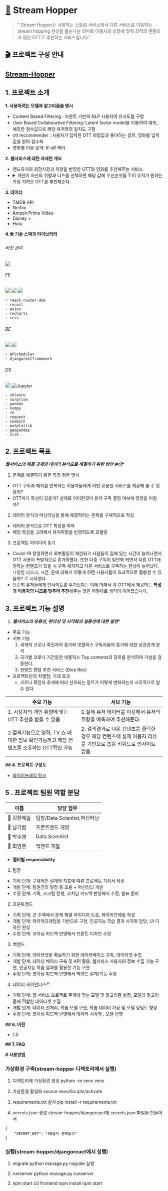 #  **[🍿](https://emojipedia.org/popcorn/) Stream Hopper** 

> " Stream Hopper는 사용하는 스트림 서비스에서 다른 서비스로 이동하는 stream hopping 현상을 돕는다는 의미로 이용자의 성향에 맞춰 최적의 콘텐츠가 많은 OTT로 추천하는 서비스입니다." 

## [🎬](https://emojipedia.org/clapper-board/)  프로젝트 구성 안내

##  [Stream-Hopper](http://elice-kdt-3rd-team-08.koreacentral.cloudapp.azure.com) 

## 1. 프로젝트 소개

**1. 사용하려는  모델과 알고리즘을 명시**
- Content Based Filtering : 카운트 기반의 NLP 사용하여 유사도를 구함
- User Based Collaborative Filtering: Latent factor model을 이용하여 예측, 예측한 점수값으로 해당 유저와의 일치도 구함
- ott recommender :  사용자가 입력한 OTT 희망값과 좋아하는 장르, 영화를 입력값을 받아 점수화
- 영화별 리뷰 요약: tf-idf 벡터

**2. 웹서비스에 대한 자세한 개요**
- 엔드유저의 희망사항과 취향을 반영한 OTT와 영화를 추천해주는 서비스
- <details><summary>개인이 자신의 취향과 니즈를 선택하면 해당 값에 우선순위를 주어 유저가 원하는 가장 가까운 OTT를 추천해준다.</summary>
    - 유저에게 다양한 정보를 주기위해서 유저가 얼만틈 좋아할지에 대한 예측값과 유저들이 남긴 리뷰에 대한 태그로 인사이트 줌
    - 원하는 컨텐츠 검색 시 어느 OTT에 있는지 검색 가능
</details>

**3. 데이터**
- TMDB API
- Netflix
- Amzon Prime Video
- Disney +
- Hulu

**4.🛠️ 기술 스택과 라이브러리**
###### 버전 관리
<img src="https://img.shields.io/badge/GitLab-FCA121?style=flat-square&logo=GitLab&logoColor=white"/></a>

###### FE
<img src="https://img.shields.io/badge/React-61DAFB?style=flat-square&logo=React&logoColor=white"/></a>
<img src="https://img.shields.io/badge/Bootstrap-7952B3?style=flat-square&logo=Bootstrap&logoColor=white"/></a>
<img src="https://img.shields.io/badge/React Router-CA4245?style=flat-square&logo=React Router&logoColor=white"/></a>
```
- react-router-dom
- recoil
- axios
- recharts
- scss
```

###### BE
<img src="https://img.shields.io/badge/Django-092E20?style=flat-square&logo=Django&logoColor=white"/></a>
<img src="https://img.shields.io/badge/PostgreSQL-4169E1?style=flat-square&logo=PostgreSQL&logoColor=white"/></a>
```
- APScheduler
- djangorestframework
```
###### DS
<img src="https://img.shields.io/badge/Python-3766AB?style=flat-square&logo=Python&logoColor=white"/></a>
<img alt="Jupyter" src="https://img.shields.io/badge/Jupyter-F37626?style=flat-square&logo=Jupyter&logoColor=white"/></a>
```
- sklearn
- surprise
- pandas
- numpy
- re
- request
- seaborn
- matplotlib
- geopandas
- nltk
```

## 2. 프로젝트 목표
***웹서비스의 해결 과제와 데이터 분석으로 해결하기 위한 방안 논의****

1. 문제를 해결하기 위한 특정 질문 명시
- OTT 구독과 해지를 반복하는 이용자들에게 어떤 유용한 서비스를 제공해 줄 수 있을까?
- OTT마다 특성이 있을까? 실제로 이러한것이 유저 구독 결정 여부에 영향을 미칠까?

2. 데이터 분석과 머신러닝을 통해 해결하려는 문제를 구체적으로 작성
- 데이터 분석으로 OTT 특성을 파악
- 해당 특성을 고려해서 유저취향을 빈영하도록 모델링

3. 프로젝트 아이디어 동기
- Covid-19 창궐하면서 외부활동이 제한되고 사람들이 집에 있는 시간이 늘어나면서 OTT 사용이 폭발적으로 증가하였다. 또한 다중 구독이 일반화 되면서 다른 OTT에 원하는 컨텐츠가 있을 시 구독 해지하고 다른 서비스로 구독하는 현상이 늘어났다. 다양한 리스크, 시간, 돈에 대해서 어떻게 하면 사용자들이 효과적으로 활용할 수 있을까? 로 시작했다.
- 단순히 유저들에게 인사이트를 주기보다는 이에 더해서 각  OTT에서 제공하는 **특성과 이용자의 니즈를 맞추어 추천**해주는 것은 어떨까로 생각이 이어졌습니다.

## 3. 프로젝트 기능 설명

1. ***웹서비스의 유용성, 편의성 및 시각화의 실용성에 대한 설명****
* 주요 기능
* 서브 기능
  1. 세계적 코로나 확진자의 증가와 넷플릭스 구독자들의 증가에 대한 상관관계 분석
  1. 국가별 코로나 기간동안 넷플릭스 Top contents의 장르를 분석하여 가설을 검증한다.
  1. 컨텐츠 랜덤 추천 서비스 (Dice Rec)
* 프로젝트만의 차별점, 기대 효과
  * 코로나 확진자 추세에 따라 선호되는 장르가 어떻게 변화하는지 시각적으로 알 수 있다.


| 주요 기능     | 서브 기능 |
| ----------- |-------- |
|1. 사용자의 개인 취향에 맞는 OTT 추천을 받을 수 있음  |  1.실제 유저 데이터를 이용해서 유저의 취향을 예측하여 추천해준다.  |
| 2.검색기능으로 영화, TV 쇼 에대한 정보 확인가능하고 해당 컨텐츠를 소유하는 OTT확인 가능 | 2. 검색결과로 나온 컨텐츠를 클릭한 경우 해당 컨텐츠에 실제 이용자 리뷰를 기반으로 뽑은 키워드로 인사이트 얻음|실제 유저의 리뷰를 기반으로 해당 영화의 키워드를 추출해 인사이트를 준다.   |

**## 4. 프로젝트 구성도**

- [와이어프레임 링크](https://whimsical.com/streamhopper-KwykEjScJjPCYgwaNwQ2yW)

##  5 . 프로젝트 팀원 역할 분담

| 이름 | 담당 업무 |
| ------ | ------ |
| 👩 김한예슬 | 팀장/Data Scientist,머신러닝  |
| 👨 남기범 |  프론트엔드 개발  |
| 👨 박수영 | Data Scientist |
| 👨 최영훈 | 백엔드 개발 |

- ****멤버별 responsibility****

1. 팀장

- 기획 단계: 구체적인 설계와 지표에 따른 프로젝트 기획서 작성
- 개발 단계: 팀원간의 일정 등 조율 + 머신러닝 개발
- 수정 단계: 기획, 스크럼 진행, 코치님 피드백 반영해서 수정, 발표 준비

2. 프론트엔드

- 기획 단계: 큰 주제에서 문제 해결 아이디어 도출, 와이어프레임 작성
- 개발 단계: 와이어프레임을 기반으로 구현, 인공지능 학습 결과 시각화 담당, UI 디자인 완성
- 수정 단계: 코치님 피드백 반영해서 프론트 디자인 수정

3. 백엔드

- 기획 단계: 데이터셋을 확보하기 위한 데이터베이스 구축, 데이터셋 수집
- 개발 단계: 데이터 베이스 구축 및 API 활용, 웹서비스 사용자의 정보 수집 기능 구현, 인공지능 학습 결과를 활용한 기능 구현
- 수정 단계: 코치님 피드백 반영해서 백엔드 설계/기능 수정

4. 데이터 사이언티스트

- 기획 단계: 웹 서비스 프로젝트 주제에 맞는 모델 및 알고리즘 설정, 모델과 알고리즘에 적합한 데이터셋 수집
- 개발 단계: 데이터 전처리, 학습 모델 구현, 학습 데이터 가공 및 모델 정밀도 향상
- 수정 단계: 코치님 피드백 반영해서  데이터 시각화 , 모델 반영

**## 6. 버전**

- 1.0

**## 7. FAQ**

**# 사용방법**

### 가상환경 구축(stream-hopper 디렉토리에서 실행)

1. 디렉토리에 가상환경 생성
   python -m venv venv

2. 가상환경 활성화
   source venv/Scripts/activate

3. requirements.txt 설치
   pip install -r requirements.txt

4. secrets.json 생성
   stream-hopper/djangoreact에 secrets.json 파일을 만들어서

````
{
	"SECRET_KEY": "50글자 공백없이"
}
````


### 실행(stream-hopper/djangoreact에서 실행)
1. migrate
python manage.py migrate 실행

2. runserver
python manage.py runserver

3. npm start
cd frontend
npm install
npm start